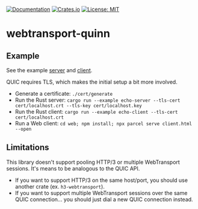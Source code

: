 [![Documentation](https://docs.rs/webtransport-quinn/badge.svg)](https://docs.rs/webtransport-quinn/)
[![Crates.io](https://img.shields.io/crates/v/webtransport-quinn.svg)](https://crates.io/crates/webtransport-quinn)
[![License: MIT](https://img.shields.io/badge/License-MIT-blue.svg)](LICENSE-MIT)

# webtransport-quinn

## Example

See the example [server](examples/echo-server.rs) and [client](examples/echo-client.rs).

QUIC requires TLS, which makes the initial setup a bit more involved.

-   Generate a certificate: `./cert/generate`
-   Run the Rust server: `cargo run --example echo-server --tls-cert cert/localhost.crt --tls-key cert/localhost.key`
-   Run the Rust client: `cargo run --example echo-client --tls-cert cert/localhost.crt`
-   Run a Web client: `cd web; npm install; npx parcel serve client.html --open`

## Limitations

This library doesn't support pooling HTTP/3 or multiple WebTransport sessions.
It's means to be analogous to the QUIC API.

-   If you want to support HTTP/3 on the same host/port, you should use another crate (ex. `h3-webtransport`).
-   If you want to support multiple WebTransport sessions over the same QUIC connection... you should just dial a new QUIC connection instead.
